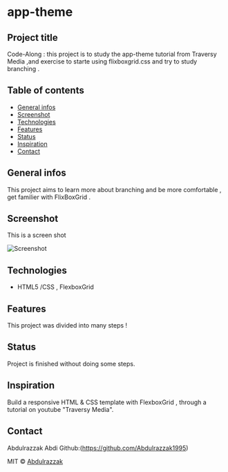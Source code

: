 # app-theme


## Project title
Code-Along : this project is to study the app-theme tutorial from Traversy Media ,and exercise to starte using flixboxgrid.css
and try to study branching .

## Table of contents
+ [General infos](#General-infos )
+ [Screenshot](#Screenshot )
+ [Technologies](#Technologies )
+ [Features](#Features )
+ [Status](#Status )
+ [Inspiration](#Inspiration )
+ [Contact](#Contact )


## General infos 
This project aims to learn more about branching and be more comfortable , get familier with FlixBoxGrid .
 
## Screenshot
This is a screen shot

![Screenshot](file:///Users/abd/Desktop/Capture%20d%E2%80%99e%CC%81cran%202020-01-25%20a%CC%80%2023.17.50.png)
## Technologies 
+ HTML5 /CSS , FlexboxGrid

## Features
This project was divided into many steps !

## Status
Project is finished without doing some steps. 

## Inspiration
 Build a responsive HTML & CSS template with FlexboxGrid ,  through a tutorial on youtube "Traversy Media".

## Contact
Abdulrazzak Abdi  Github:(https://github.com/Abdulrazzak1995)


MIT © [Abdulrazzak](https://github.com/Abdulrazzak1995)
